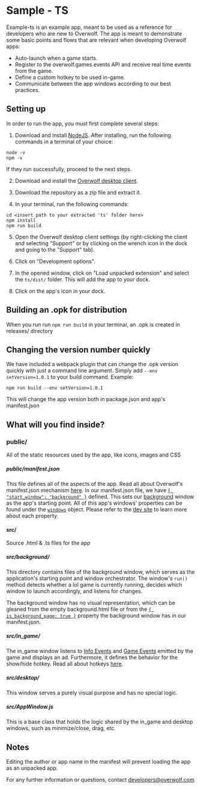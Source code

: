 # Sample - TS

Example-ts is an example app, meant to be used as a reference for developers who are new to Overwolf.
The app is meant to demonstrate some basic points and flows that are relevant when developing Overwolf apps:

-   Auto-launch when a game starts.
-   Register to the overwolf.games.events API and receive real time events from the game.
-   Define a custom hotkey to be used in-game.
-   Communicate between the app windows according to our best practices.

## Setting up

In order to run the app, you must first complete several steps:

1. Download and install [NodeJS](https://nodejs.org/).
   After installing, run the following commands in a terminal of your choice:

```
node -v
npm -v
```

If they run successfully, proceed to the next steps.

2. Download and install the [Overwolf desktop client](https://download.overwolf.com/install/Download).

3. Download the repository as a zip file and extract it.

4. In your terminal, run the following commands:

```
cd <insert path to your extracted 'ts' folder here>
npm install
npm run build
```

5. Open the Overwolf desktop client settings (by right-clicking the client and selecting
   "Support" or by clicking on the wrench icon in the dock and going to the "Support" tab).

6. Click on "Development options".

7. In the opened window, click on "Load unpacked extension" and select the `ts/dist/` folder.
   This will add the app to your dock.

8. Click on the app's icon in your dock.

## Building an .opk for distribution

When you run run `npm run build` in your terminal, an .opk is created in releases/ directory

## Changing the version number quickly

We have included a webpack plugin that can change the .opk version quickly with just a command line argument. Simply add `--env setVersion=1.0.1` to your build command.
Example:

```
npm run build --env setVersion=1.0.1
```

This will change the app version both in package.json and app's manifest.json

## What will you find inside?

### public/

All of the static resources used by the app, like icons, images and CSS

##### public/manifest.json

This file defines all of the aspects of the app.
Read all about Overwolf's manifest.json mechanism [here](https://overwolf.github.io/docs/api/manifest-json#welcome-to-the-manifestjson-file).
In our manifest.json file, we have [`{ "start_window": "background" }`](https://overwolf.github.io/docs/api/manifest-json#start_window) defined.
This sets our [background](###windows/background) window as the app's starting point.
All of this app's windows' properties can be found under the [`windows`](https://overwolf.github.io/docs/api/manifest-json#window-data) object.
Please refer to the [dev site](https://overwolf.github.io/docs/api/manifest-json#welcome-to-the-manifestjson-file) to learn more about each property.

#### src/

Source .html & .ts files for the app

##### src/background/

This directory contains files of the background window, which serves as the application's starting point and window orchestrator.
The window's `run()` method detects whether a lol game is currently running, decides which window to launch accordingly, and listens for changes.

The background window has no visual representation, which can be gleaned from the empty background.html file or from the
[`{ is_background_page: true }`](https://overwolf.github.io/docs/api/manifest-json#is_background_page)
property the background window has in our manifest.json.

##### src/in_game/

The in_game window listens to [Info Events](https://overwolf.github.io/docs/api/overwolf-games-events#oninfoupdates2) and
[Game Events](https://overwolf.github.io/docs/api/overwolf-games-events#onnewevents) emitted by the game and
displays an ad. Furthermore, it defines the behavior for the show/hide hotkey.
Read all about hotkeys [here](https://overwolf.github.io/docs/topics/hotkeys-best-practices).

##### src/desktop/

This window serves a purely visual purpose and has no special logic.

##### src/AppWindow.js

This is a base class that holds the logic shared by the in_game and desktop windows, such as minimize/close, drag, etc.

## Notes

Editing the author or app name in the manifest will prevent loading the app as an unpacked app.

For any further information or questions, contact developers@overwolf.com
